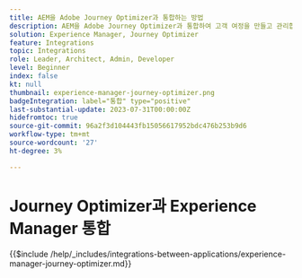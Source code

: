 ```yaml
---
title: AEM을 Adobe Journey Optimizer과 통합하는 방법
description: AEM을 Adobe Journey Optimizer과 통합하여 고객 여정을 만들고 관리합니다.
solution: Experience Manager, Journey Optimizer
feature: Integrations
topic: Integrations
role: Leader, Architect, Admin, Developer
level: Beginner
index: false
kt: null
thumbnail: experience-manager-journey-optimizer.png
badgeIntegration: label="통합" type="positive"
last-substantial-update: 2023-07-31T00:00:00Z
hidefromtoc: true
source-git-commit: 96a2f3d104443fb15056617952bdc476b253b9d6
workflow-type: tm+mt
source-wordcount: '27'
ht-degree: 3%

---
```



# Journey Optimizer과 Experience Manager 통합

{{$include /help/_includes/integrations-between-applications/experience-manager-journey-optimizer.md}}
